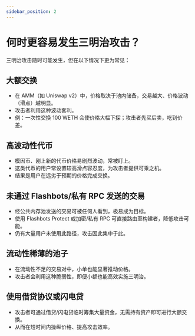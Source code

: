 ```yaml
---
sidebar_position: 2
---
```


# 何时更容易发生三明治攻击？
三明治攻击随时可能发生，但在以下情况下更为常见：

## 大额交换
- 在 AMM（如 Uniswap v2）中，价格取决于池内储备，交易越大、价格波动（滑点）越明显。
- 攻击者利用这种波动套利。
- 例：一次性交换 100 WETH 会使价格大幅下探；攻击者先买后卖，吃到价差。

## 高波动性代币
- 模因币、刚上新的代币价格易剧烈波动，常被盯上。
- 这类代币的用户常设置较高滑点容忍度，为攻击者提供可乘之机。
- 结果是用户在远劣于预期的价格完成交换。


## 未通过 Flashbots/私有 RPC 发送的交易
- 经公共内存池发送的交易可被任何人看到，极易成为目标。
- 使用 Flashbots Protect 或加密/私有 RPC 可直接路由至构建者，降低攻击可能。
- 仍有大量用户未使用此路径，攻击因此集中于此。

## 流动性稀薄的池子
- 在流动性不足的交易对中，小单也能显著推动价格。
- 攻击者会利用这种脆弱性，即便小额也能高效实施三明治。

## 使用借贷协议或闪电贷
- 攻击者可通过借贷/闪电贷临时筹集大量资金，无需持有资产即可进行大额交换。
- 从而在短时间内操纵价格、提高攻击效率。
